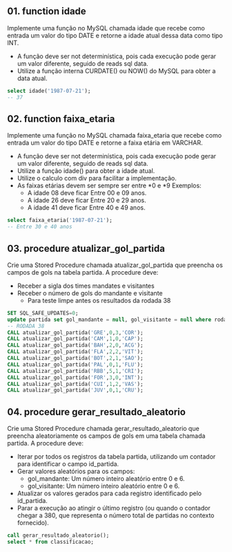 ## 01. function idade
Implemente uma função no MySQL chamada idade que recebe como entrada um valor do tipo DATE e retorne a idade atual dessa data como tipo INT.
- A função deve ser not determinística, pois cada execução pode gerar um valor diferente, seguido de reads sql data.
- Utilize a função interna CURDATE() ou NOW() do MySQL para obter a data atual.

```sql
select idade('1987-07-21');
-- 37
```

## 02. function faixa_etaria
Implemente uma função no MySQL chamada faixa_etaria que recebe como entrada um valor do tipo DATE e retorne a faixa etária em VARCHAR.
- A função deve ser not determinística, pois cada execução pode gerar um valor diferente, seguido de reads sql data.
- Utilize a função idade() para obter a idade atual.
- Utilize o calculo com div para facilitar a implementação.
- As faixas etárias devem ser sempre ser entre *0 e *9 Exemplos:
  - A idade 08 deve ficar Entre 00 e 09 anos.
  - A idade 26 deve ficar Entre 20 e 29 anos.
  - A idade 41 deve ficar Entre 40 e 49 anos.

```sql
select faixa_etaria('1987-07-21');
-- Entre 30 e 40 anos
```

## 03. procedure atualizar_gol_partida
Crie uma Stored Procedure chamada atualizar_gol_partida que preencha os campos de gols na tabela partida. A procedure deve:
- Receber a sigla dos times mandates e visitantes
- Receber o número de gols do mandante e visitante
  - Para teste limpe antes os resultados da rodada 38

```sql
SET SQL_SAFE_UPDATES=0;
update partida set gol_mandante = null, gol_visitante = null where rodada = 38;
-- RODADA 38
CALL atualizar_gol_partida('GRE',0,3,'COR');
CALL atualizar_gol_partida('CAM',1,0,'CAP');
CALL atualizar_gol_partida('BAH',2,0,'ACG');
CALL atualizar_gol_partida('FLA',2,2,'VIT');
CALL atualizar_gol_partida('BOT',2,1,'SAO');
CALL atualizar_gol_partida('PAL',0,1,'FLU');
CALL atualizar_gol_partida('RBB',5,1,'CRI');
CALL atualizar_gol_partida('FOR',3,0,'INT');
CALL atualizar_gol_partida('CUI',1,2,'VAS');
CALL atualizar_gol_partida('JUV',0,1,'CRU');
```

## 04. procedure gerar_resultado_aleatorio
Crie uma Stored Procedure chamada gerar_resultado_aleatorio que preencha aleatoriamente os campos de gols em uma tabela chamada partida. A procedure deve:

- Iterar por todos os registros da tabela partida, utilizando um contador para identificar o campo id_partida.
- Gerar valores aleatórios para os campos:
  - gol_mandante: Um número inteiro aleatório entre 0 e 6.
  - gol_visitante: Um número inteiro aleatório entre 0 e 6.
- Atualizar os valores gerados para cada registro identificado pelo id_partida.
- Parar a execução ao atingir o último registro (ou quando o contador chegar a 380, que representa o número total de partidas no contexto fornecido).

```sql
call gerar_resultado_aleatorio();
select * from classificacao;
```

